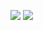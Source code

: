 ![](https://hit.yhype.me/github/profile?user_id=44015822)
![](https://komarev.com/ghpvc/?username=docs)
